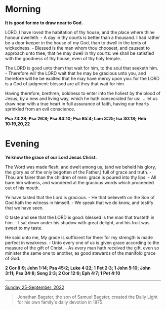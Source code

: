 # Morning

**It is good for me to draw near to God.**
 
LORD,  I have loved the habitation of thy house, and the place where thine  honour dwelleth. - A day in thy courts is better than a thousand. I had  rather be a door keeper in the house of my God, than to dwell in the  tents of wickedness. - Blessed is the man whom thou choosest, and  causest to approach unto thee, that he may dwell in thy courts: we shall  be satisfied with the goodness of thy house, even of thy holy temple.
 
The  LORD is good unto them that wait for him, to the soul that seeketh him.  - Therefore will the LORD wait that he may be gracious unto you, and  therefore will he be exalted that he may have mercy upon you: for the  LORD is a God of judgment: blessed are all they that wait for him.
 
Having  therefore, brethren, boldness to enter into the holiest by the blood of  Jesus, by a new and living way, which he hath consecrated for us: ...  let us draw near with a true heart in full assurance of faith, having  our hearts sprinkled from an evil conscience.  

**Psa 73:28; Psa 26:8; Psa 84:10; Psa 65:4; Lam 3:25; Isa 30:18; Heb 10:19,20,22**

# Evening

**Ye know the grace of our Lord Jesus Christ.**
 
The  Word was made flesh, and dwelt among us, (and we beheld his glory, the  glory as of the only begotten of the Father,) full of grace and truth. -  Thou are fairer than the children of men: grace is poured into thy  lips. - All bare him witness, and wondered at the gracious words which  proceeded out of his mouth.
 
Ye have tasted that the Lord is  gracious. - He that believeth on the Son of God hath the witness in  himself. - We speak that we do know, and testify that we have seen.
 
O  taste and see that the LORD is good: blessed is the man that trusteth  in him. - I sat down under his shadow with great delight, and his fruit  was sweet to my taste.
 
He said unto me, My grace is sufficient  for thee: for my strength is made perfect in weakness. - Unto every one  of us is given grace according to the measure of the gift of Christ. -  As every man hath received the gift, even so minister the same one to  another, as good stewards of the manifold grace of God.  

**2 Cor 8:9; John 1:14; Psa 45:2; Luke 4:22; 1 Pet 2:3; 1 John 5:10; John 3:11; Psa 34:8; Song 2:3; 2 Cor 12:9; Eph 4:7; 1 Pet 4:10**

---

[Sunday 25-September, 2022](https://t.me/s/daily_light)

> Jonathan Bagster, the son of Samuel Bagster, created the Daily Light for his own family's daily devotion in 1875

